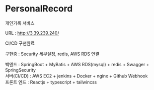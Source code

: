 # PersonalRecord

개인기록 서비스

URL : http://3.39.239.240/

CI/CD 구현완료

구현중 : Security 세부설정, redis, AWS RDS 연결

백엔드 : SpringBoot + MyBatis + AWS RDS(mysql) + redis + Swagger + SpringSecurity
<br/>
서버(CI/CD) : AWS EC2 + jenkins + Docker + nginx + Github Webhook
<br/>
프론트 엔드 : Reactjs + typescript + tailwincss
